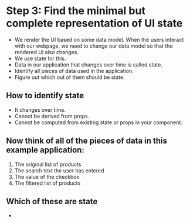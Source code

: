 # Step 3: Find the minimal but complete representation of UI state 

- We render the UI based on some data model. When the users interact with our webpage, we need to change our data model so that the rendered UI also changes.
- We use state for this.
- Data in our application that changes over time is called state.
- Identify all pieces of data used in the application.
- Figure out which out of them should be state.

## How to identify state

- It changes over time.
- Cannot be derived from props.
- Cannot be computed from existing state or props in your component.



## Now think of all of the pieces of data in this example application:

1. The original list of products
2. The search text the user has entered
3. The value of the checkbox
4. The filtered list of products


## Which of these are state

- 

